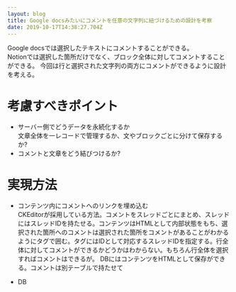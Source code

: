 ```yaml
---
layout: blog
title: Google docsみたいにコメントを任意の文字列に紐づけるための設計を考察
date: 2019-10-17T14:38:27.704Z
---
```

Google docsでは選択したテキストにコメントすることができる。  
Notionでは選択した箇所だけでなく、ブロック全体に対してコメントすることができる。
今回は行と選択された文字列の両方にコメントができるように設計を考える。

# 考慮すべきポイント

* サーバー側でどうデータを永続化するか  
  文章全体を一レコードで管理するか、文やブロックごとに分けて保存するか?
* コメントと文章をどう結びつけるか?

# 実現方法
* コンテンツ内にコメントへのリンクを埋め込む  
  CKEditorが採用している方法。コメントをスレッドごとにまとめ、スレッドにはスレッドIDを持たせる。コンテンツはHTMLとして内部状態をもち、選択された箇所へのコメントは選択された箇所をコメントがあることがわかるようにタグで囲む。タグにはIDとして対応するスレッドIDを指定する。行全体に対してコメントができるかどうかはわからない。もちろん行全体を選択すればコメントはできるが。
  DBにはコンテンツをHTMLとして保存ができる。コメントは別テーブルで持たせて

* DB
